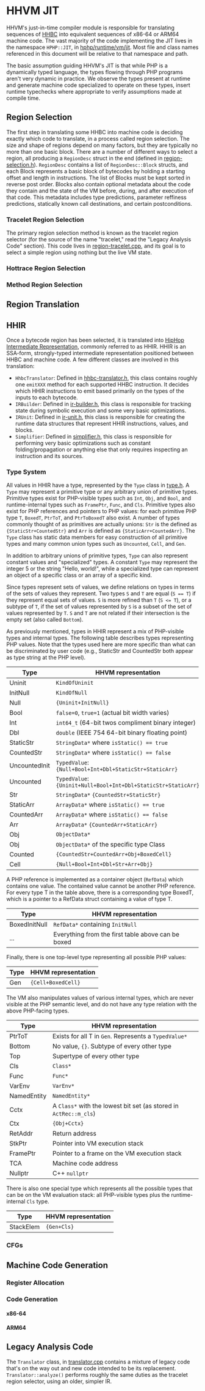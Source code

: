 # HHVM JIT

HHVM's just-in-time compiler module is responsible for translating sequences of
[HHBC](../bytecode.specification) into equivalent sequences of x86-64 or ARM64
machine code. The vast majority of the code implementing the JIT lives in the
namespace `HPHP::JIT`, in [hphp/runtime/vm/jit](../../runtime/vm/jit). Most
file and class names referenced in this document will be relative to that
namespace and path.

The basic assumption guiding HHVM's JIT is that while PHP is a dynamically
typed language, the types flowing through PHP programs aren't very dynamic in
practice. We observe the types present at runtime and generate machine code
specialized to operate on these types, insert runtime typechecks where
appropriate to verify assumptions made at compile time.

## Region Selection

The first step in translating some HHBC into machine code is deciding exactly
which code to translate, in a process called region selection. The size and
shape of regions depend on many factors, but they are typically no more than
one basic block. There are a number of different ways to select a region, all
producing a `RegionDesc` struct in the end (defined in
[region-selection.h](../../runtime/vm/jit/region-selection.h)). `RegionDesc`
contains a list of `RegionDesc::Block` structs, and each Block represents a
basic block of bytecodes by holding a starting offset and length in
instructions. The list of Blocks must be kept sorted in reverse post
order. Blocks also contain optional metadata about the code they contain and
the state of the VM before, during, and after execution of that code. This
metadata includes type predictions, parameter reffiness predictions, statically
known call destinations, and certain postconditions.

### Tracelet Region Selection

The primary region selection method is known as the tracelet region selector
(for the source of the name "tracelet," read the "Legacy Analysis Code"
section). This code lives in
[region-tracelet.cpp](../../runtime/vm/jit/region-tracelet.cpp), and its goal
is to select a simple region using nothing but the live VM state.

### Hottrace Region Selection

### Method Region Selection


## Region Translation

## HHIR

Once a bytecode region has been selected, it is translated into [HipHop
Intermediate Representation](../ir.specification), commonly referred to as
HHIR. HHIR is an SSA-form, strongly-typed intermediate representation
positioned between HHBC and machine code. A few different classes are involved
in this translation:

* `HhbcTranslator`: Defined in
  [hhbc-translator.h](../../runtime/vm/jit/hhbc-translator.h), this class
  contains roughly one `emitXXX` method for each supported HHBC instruction. It
  decides which HHIR instructions to emit based primarily on the types of the
  inputs to each bytecode.
* `IRBuilder`: Defined in [ir-builder.h](../../runtime/vm/jit/ir-builder.h),
  this class is responsible for tracking state during symbolic execution and
  some very basic optimizations.
* `IRUnit`: Defined in [ir-unit.h](../../runtime/vm/jit/ir-unit.h), this class
  is responsible for creating the runtime data structures that represent HHIR
  instructions, values, and blocks.
* `Simplifier`: Defined in [simplifier.h](../../runtime/vm/jit/simplifier.h),
  this class is responsible for performing very basic optimizations such as
  constant folding/propagation or anything else that only requires inspecting
  an instruction and its sources.

### Type System

All values in HHIR have a type, represented by the `Type` class in
[type.h](../../runtime/vm/jit/type.h). A `Type` may represent a primitive type
or any arbitrary union of primitive types. Primitive types exist for
PHP-visible types such as `Int`, `Obj`, and `Bool`, and runtime-internal types
such as `FramePtr`, `Func`, and `Cls`. Primitive types also exist for PHP
references and pointers to PHP values: for each primitive PHP type `T`,
`BoxedT`, `PtrToT`, and `PtrToBoxedT` also exist. A number of types commonly
thought of as primitives are actually unions: `Str` is the defined as
`{StaticStr+CountedStr}` and `Arr` is defined as `{StaticArr+CountedArr}`. The
`Type` class has static data members for easy construction of all primitive
types and many common union types such as `Uncounted`, `Cell`, and `Gen`.

In addition to arbitrary unions of primitive types, `Type` can also represent
constant values and "specialized" types. A constant `Type` may represent the
integer 5 or the string "Hello, world!", while a specialized type can represent
an object of a specific class or an array of a specific kind.

Since types represent sets of values, we define relations on types in terms of
the sets of values they represent. Two types `S` and `T` are equal (`S == T`)
if they represent equal sets of values. `S` is more refined than `T` (`S <= T`),
or a subtype of `T`, if the set of values represented by `S` is a subset
of the set of values represented by `T`. `S` and `T` are not related if their
intersection is the empty set (also called `Bottom`).

As previously mentioned, types in HHIR represent a mix of PHP-visible types and
internal types. The following table describes types representing PHP
values. Note that the types used here are more specific than what can be
discriminated by user code (e.g., StaticStr and CountedStr both appear as type
string at the PHP level).

  Type           | HHVM representation
  ---------------|-------------------
  Uninit         | `KindOfUninit`
  InitNull       | `KindOfNull`
  Null           | `{Uninit+InitNull}`
  Bool           | `false=0`, `true=1` (actual bit width varies)
  Int            | `int64_t` (64-bit twos compliment binary integer)
  Dbl            | `double` (IEEE 754 64-bit binary floating point)
  StaticStr      | `StringData*` where `isStatic() == true`
  CountedStr     | `StringData*` where `isStatic() == false`
  UncountedInit  | `TypedValue`: `{Null+Bool+Int+Dbl+StaticStr+StaticArr}`
  Uncounted      | `TypedValue`: `{Uninit+Null+Bool+Int+Dbl+StaticStr+StaticArr}`
  Str            | `StringData*` `{CountedStr+StaticStr}`
  StaticArr      | `ArrayData*` where `isStatic() == true`
  CountedArr     | `ArrayData*` where `isStatic() == false`
  Arr            | `ArrayData*` `{CountedArr+StaticArr}`
  Obj            | `ObjectData*`
  Obj<Class>     | `ObjectData*` of the specific type Class
  Counted        | `{CountedStr+CountedArr+Obj+BoxedCell}`
  Cell           | `{Null+Bool+Int+Dbl+Str+Arr+Obj}`

A PHP reference is implemented as a container object (`RefData`) which contains
one value. The contained value cannot be another PHP reference. For every type
T in the table above, there is a corresponding type BoxedT, which is a pointer
to a RefData struct containing a value of type T.

  Type           | HHVM representation
  ---------------|--------------------
  BoxedInitNull  | `RefData*` containing `InitNull`
  ...            | Everything from the first table above can be boxed

Finally, there is one top-level type representing all possible PHP values:

  Type           | HHVM representation
  ---------------|--------------------
  Gen            | `{Cell+BoxedCell}`

The VM also manipulates values of various internal types, which are never
visible at the PHP semantic level, and do not have any type relation with the
above PHP-facing types.

  Type           | HHVM representation
  ---------------|--------------------
  PtrToT         | Exists for all T in `Gen`. Represents a `TypedValue*`
  Bottom         | No value, `{}`. Subtype of every other type
  Top            | Supertype of every other type
  Cls            | `Class*`
  Func           | `Func*`
  VarEnv         | `VarEnv*`
  NamedEntity    | `NamedEntity*`
  Cctx           | A `Class*` with the lowest bit set (as stored in `ActRec::m_cls`)
  Ctx            | `{Obj+Cctx}`
  RetAddr        | Return address
  StkPtr         | Pointer into VM execution stack
  FramePtr       | Pointer to a frame on the VM execution stack
  TCA            | Machine code address
  Nullptr        | C++ `nullptr`

There is also one special type which represents all the possible types that can
be on the VM evaluation stack: all PHP-visible types plus the runtime-internal
`Cls` type.

  Type          | HHVM representation
  --------------|--------------------
  StackElem     | `{Gen+Cls}`

### CFGs


## Machine Code Generation

### Register Allocation

### Code Generation

#### x86-64

#### ARM64

## Legacy Analysis Code

The `Translator` class, in
[translator.cpp](../../runtime/vm/jit/translator.cpp) contains a mixture of
legacy code that's on the way out and new code intended to be its
replacement. `Translator::analyze()` performs roughly the same duties as the
tracelet region selector, using an older, simpler IR.
